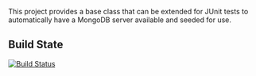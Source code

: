 This project provides a base class that can be extended for JUnit tests to automatically have a MongoDB server available and seeded for use.

## Build State

[![Build Status](https://secure.travis-ci.org/sazzer/mongo-junit.png)](http://travis-ci.org/sazzer/mongo-junit)
